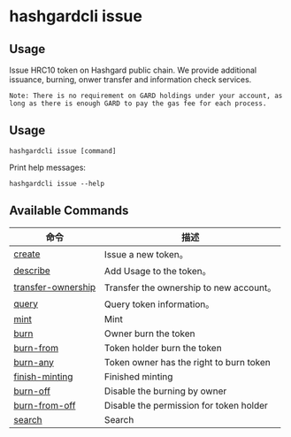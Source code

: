 # hashgardcli issue

## Usage
Issue HRC10 token on Hashgard public chain. We provide additional issuance, burning, onwer transfer and information check services. 
```
Note: There is no requirement on GARD holdings under your account, as long as there is enough GARD to pay the gas fee for each process.
```

## Usage

```shell
hashgardcli issue [command]
```
Print help messages:
```
hashgardcli issue --help
```

## Available Commands

| 命令                                        | 描述                                 |
| ------------------------------------------- | ------------------------------------ |
| [create](create.md)                         | Issue a new token。                   |
| [describe](describe.md)                     | Add Usage to the token。                 |
| [transfer-ownership](transfer-ownership.md) | Transfer the ownership to new account。                         |
| [query](query.md)                           | Query token information。 |
| [mint](mint.md)                             | Mint                                 |
| [burn](burn.md)                             | Owner burn the token                        |
| [burn-from](burn-from.md)                   | Token holder burn the token                        |
| [burn-any](burn-any.md)                     | Token owner has the right to burn token           |
| [finish-minting](finish-minting.md)         | Finished minting                             |
| [burn-off](burn-off.md)                     | Disable the burning  by owner                  |
| [burn-from-off](burn-from-off.md)           | Disable the permission for token holder                  |
| [search](search.md)                         | Search                     |